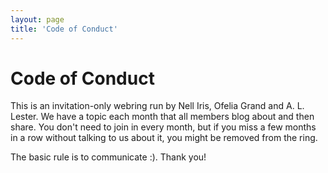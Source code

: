 ```yaml
---
layout: page
title: 'Code of Conduct'
---
```


# Code of Conduct

This is an invitation-only webring run by Nell Iris, Ofelia Grand and A. L. Lester. We have a topic each month that all members blog about and then share. You don't need to join in every month, but if you miss a few months in a row without talking to us about it, you might be removed from the ring. 

The basic rule is to communicate :). Thank you!
